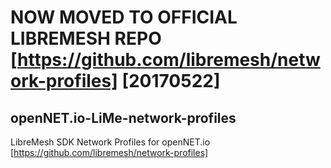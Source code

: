 # NOW MOVED TO OFFICIAL LIBREMESH REPO [https://github.com/libremesh/network-profiles] [20170522]

## openNET.io-LiMe-network-profiles
LibreMesh SDK Network Profiles for openNET.io [https://github.com/libremesh/network-profiles]
